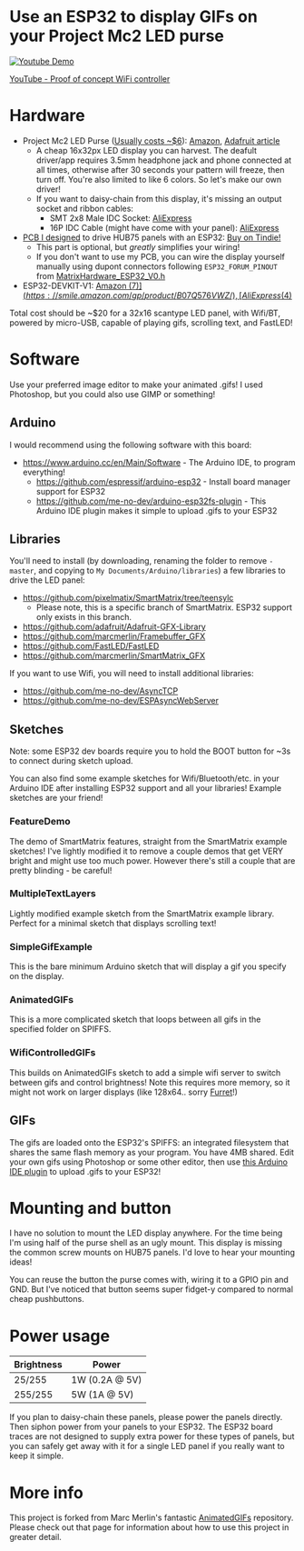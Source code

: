 # Use an ESP32 to display GIFs on your Project Mc2 LED purse

[![Youtube Demo](demo.gif)](https://www.youtube.com/watch?v=3-5VtH-2Txw)

[YouTube - Proof of concept WiFi controller](https://www.youtube.com/watch?v=pXGxG_d0u60)

# Hardware
* Project Mc2 LED Purse ([Usually costs ~$6](https://camelcamelcamel.com/Project-Mc2-Toy-Light-Purse/product/B071LQR2QG)): [Amazon](https://smile.amazon.com/dp/B071LQR2QG/), [Adafruit article](https://blog.adafruit.com/2019/03/06/issue-16-hackspace-magazine-can-i-hack-it-a-smart-pixel-purse-neopixels-making-hackspacemag-biglesp/)
  * A cheap 16x32px LED display you can harvest. The deafult driver/app requires 3.5mm headphone jack and phone connected at all times, otherwise after 30 seconds your pattern will freeze, then turn off. You're also limited to like 6 colors.  So let's make our own driver!
  * If you want to daisy-chain from this display, it's missing an output socket and ribbon cables:
    * SMT 2x8 Male IDC Socket: [AliExpress](https://www.aliexpress.com/item/32989866598.html)
    * 16P IDC Cable (might have come with your panel): [AliExpress](https://www.aliexpress.com/item/32873766356.html)
* [PCB I designed](https://github.com/rorosaurus/esp32-hub75-driver) to drive HUB75 panels with an ESP32: [Buy on Tindie!](https://www.tindie.com/products/18357/)
  * This part is optional, but *greatly* simplifies your wiring!
  * If you don't want to use my PCB, you can wire the display yourself manually using dupont connectors following `ESP32_FORUM_PINOUT` from [MatrixHardware_ESP32_V0.h](https://github.com/pixelmatix/SmartMatrix/blob/teensylc/src/MatrixHardware_ESP32_V0.h)
* ESP32-DEVKIT-V1: [Amazon ($7)](https://smile.amazon.com/gp/product/B07Q576VWZ/), [AliExpress ($4)](https://www.aliexpress.com/item/32902307791.html)

Total cost should be ~$20 for a 32x16 scantype LED panel, with Wifi/BT, powered by micro-USB, capable of playing gifs, scrolling text, and FastLED!

# Software
Use your preferred image editor to make your animated .gifs! I used Photoshop, but you could also use GIMP or something!

## Arduino
I would recommend using the following software with this board:
* https://www.arduino.cc/en/Main/Software - The Arduino IDE, to program everything!
  * https://github.com/espressif/arduino-esp32 - Install board manager support for ESP32
  * https://github.com/me-no-dev/arduino-esp32fs-plugin - This Arduino IDE plugin makes it simple to upload .gifs to your ESP32

## Libraries
You'll need to install (by downloading, renaming the folder to remove `-master`, and copying to `My Documents/Arduino/libraries`) a few libraries to drive the LED panel:
* https://github.com/pixelmatix/SmartMatrix/tree/teensylc
  * Please note, this is a specific branch of SmartMatrix. ESP32 support only exists in this branch.
* https://github.com/adafruit/Adafruit-GFX-Library
* https://github.com/marcmerlin/Framebuffer_GFX
* https://github.com/FastLED/FastLED
* https://github.com/marcmerlin/SmartMatrix_GFX

If you want to use Wifi, you will need to install additional libraries:
* https://github.com/me-no-dev/AsyncTCP
* https://github.com/me-no-dev/ESPAsyncWebServer

## Sketches
Note: some ESP32 dev boards require you to hold the BOOT button for ~3s to connect during sketch upload.

You can also find some example sketches for Wifi/Bluetooth/etc. in your Arduino IDE after installing ESP32 support and all your libraries! Example sketches are your friend!

### FeatureDemo
The demo of SmartMatrix features, straight from the SmartMatrix example sketches! I've lightly modified it to remove a couple demos that get VERY bright and might use too much power. However there's still a couple that are pretty blinding - be careful!

### MultipleTextLayers
Lightly modified example sketch from the SmartMatrix example library. Perfect for a minimal sketch that displays scrolling text!

### SimpleGifExample
This is the bare minimum Arduino sketch that will display a gif you specify on the display.  

### AnimatedGIFs
This is a more complicated sketch that loops between all gifs in the specified folder on SPIFFS.

### WifiControlledGIFs
This builds on AnimatedGIFs sketch to add a simple wifi server to switch between gifs and control brightness! Note this requires more memory, so it might not work on larger displays (like 128x64.. sorry [Furret](https://github.com/rorosaurus/FurretTotem)!)


## GIFs
The gifs are loaded onto the ESP32's SPIFFS: an integrated filesystem that shares the same flash memory as your program.  You have 4MB shared. Edit your own gifs using Photoshop or some other editor, then use [this Arduino IDE plugin](https://github.com/me-no-dev/arduino-esp32fs-plugin) to upload .gifs to your ESP32!

# Mounting and button
I have no solution to mount the LED display anywhere. For the time being I'm using half of the purse shell as an ugly mount. This display is missing the common screw mounts on HUB75 panels. I'd love to hear your mounting ideas!

You can reuse the button the purse comes with, wiring it to a GPIO pin and GND. But I've noticed that button seems super fidget-y compared to normal cheap pushbuttons.

# Power usage
Brightness | Power
-----------|------
25/255 | 1W (0.2A @ 5V)
255/255 | 5W (1A @ 5V)

If you plan to daisy-chain these panels, please power the panels directly. Then siphon power from your panels to your ESP32. The ESP32 board traces are not designed to supply extra power for these types of panels, but you can safely get away with it for a single LED panel if you really want to keep it simple.

# More info
This project is forked from Marc Merlin's fantastic [AnimatedGIFs](https://github.com/marcmerlin/AnimatedGIFs) repository. Please check out that page for information about how to use this project in greater detail.
